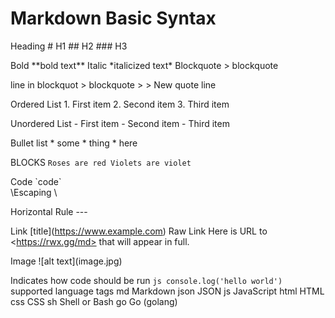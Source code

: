 # Markdown Basic Syntax

Heading	 \# H1
         \## H2
         \### H3
         
         
Bold	    \*\*bold text**
Italic	  \*italicized text*
Blockquote	\> blockquote

line in blockquot  \> blockquote
                   \>
                   \> New quote line

Ordered List	1. First item
              2. Second item
              3. Third item
              
Unordered List	- First item
                - Second item
                - Third item
                
                
 Bullet list      * some
                  * thing
                  * here 
                  
                  
  BLOCKS                   ```
                            Roses are red
                            Violets are violet
                            ```
                
Code	           \`code`\
\\Escaping          \

Horizontal Rule	   ---

Link	  \[title](https://www.example.com)
Raw Link  Here is URL to \<https://rwx.gg/md> that will appear in full.

Image	\!\[alt text](image.jpg)


Indicates how code should be run   ```js
                                    console.log('hello world')
                                   ```
  supported language tags
md	Markdown
json	JSON
js	JavaScript
html	HTML
css	CSS
sh	Shell or Bash
go	Go (golang)
              
              
  
